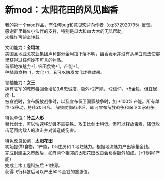 ﻿# 新mod：太阳花田的风见幽香
我的第一个mod作品，有任何bug和意见欢迎向作者（qq:372920795）反馈。  
感谢群里每位小伙伴的支持，特别是瓜大和sa大大的无私帮助。  
未经许可禁止转载  

文明能力：**金坷垃**  
美国圣地亚戈农业集团声称部分金坷拉下落不明，幽香表示并没有从黑白魔法使那里获得过任何妙不可言的物品。  
首都地块魅力+1; 农田食物+1，产能+1。  
种植园食物+1，文化+1，且可以触发文化炸弹效果。  

领袖能力：**女王**    
拥有驻军的城市每回合增加3点忠诚度，额外+2产能，+2信仰，+5金钱，但宜居度-1。  
被宣战时，宣布解放战争时，以及宣布保卫国家战争时，加 +100% 产能。所有单位+2移动，持续20回合。  解锁防御战术后，即可宣布解放战争和保卫国家战争。

特色单位：**铃兰人形**    
替代剑士，可以快速移动且不需要铁。攻击比剑士稍低。但可以释放毒素，降低攻击范围内敌人的攻击并对其造成伤害。

特色改良设施：**太阳花田**  
初始提供1食物，1产能，0.5住房和 1 地块魅力。根据地块魅力产出等量金钱。  
完成封建主义市政后，如有两个相邻的太阳花田改良会获得额外加成。（+1食物1产能）  
完成土木工程科技后 +1住房。  
获得飞行科技后可以产出50%金钱的旅游值。